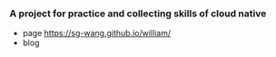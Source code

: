 ### A project for practice and collecting skills of cloud native 
- page https://sg-wang.github.io/william/
- blog 
